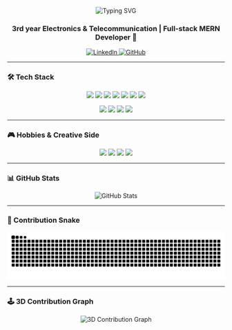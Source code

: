 <p align="center">
  <img src="https://readme-typing-svg.demolab.com?font=Fira+Code&size=28&pause=1000&color=00FFAA&width=600&lines=Hey+%F0%9F%91%8B,+I'm+EggPuff;I+build+a+lot+of+things,+break+a+lot+more,+and+sometimes+fix+them+too." alt="Typing SVG" />
</p>

<h3 align="center">3rd year Electronics & Telecommunication | Full-stack MERN Developer 🚀</h3>

<p align="center">
  <a href="https://www.linkedin.com/in/vydeh-nambiar-1a0a5228a/">
    <img alt="LinkedIn" src="https://img.shields.io/badge/LinkedIn-0077B5?style=for-the-badge&logo=linkedin&logoColor=white">
  </a>
  <a href="https://github.com/Vydeh07">
    <img alt="GitHub" src="https://img.shields.io/badge/GitHub-181717?style=for-the-badge&logo=github&logoColor=white">
  </a>
</p>

---

### 🛠️ Tech Stack

<p align="center">
  <img src="https://img.shields.io/badge/MongoDB-47A248?style=for-the-badge&logo=mongodb&logoColor=white" />
  <img src="https://img.shields.io/badge/Express-000000?style=for-the-badge&logo=express&logoColor=white" />
  <img src="https://img.shields.io/badge/React-61DAFB?style=for-the-badge&logo=react&logoColor=black" />
  <img src="https://img.shields.io/badge/Node.js-339933?style=for-the-badge&logo=nodedotjs&logoColor=white" />
  <img src="https://img.shields.io/badge/Next.js-000000?style=for-the-badge&logo=nextdotjs&logoColor=white" />
  <img src="https://img.shields.io/badge/TypeScript-3178C6?style=for-the-badge&logo=typescript&logoColor=white" />
  <img src="https://img.shields.io/badge/Prisma-0C344B?style=for-the-badge&logo=prisma&logoColor=white" />
</p>

<p align="center">
  <img src="https://img.shields.io/badge/Zod-000000?style=for-the-badge&logo=Zod&logoColor=white" />
  <img src="https://img.shields.io/badge/Serverless-FF3E00?style=for-the-badge&logo=serverless&logoColor=white" />
  <img src="https://img.shields.io/badge/Firebase-FFCA28?style=for-the-badge&logo=firebase&logoColor=black" />
  <img src="https://img.shields.io/badge/Strapi-000000?style=for-the-badge&logo=strapi&logoColor=white" />
</p>

---

### 🎮 Hobbies & Creative Side

<p align="center">
  <img src="https://img.shields.io/badge/Gaming-FF4500?style=for-the-badge&logo=steam&logoColor=white" />
  <img src="https://img.shields.io/badge/Football-006400?style=for-the-badge&logo=fifa&logoColor=white" />
  <img src="https://img.shields.io/badge/Music-1DB954?style=for-the-badge&logo=spotify&logoColor=white" />
  <img src="https://img.shields.io/badge/Sketching-FF69B4?style=for-the-badge&logo=figma&logoColor=white" />
</p>

---

### 📊 GitHub Stats

<p align="center">
  <img src="https://github-readme-stats.vercel.app/api?username=Vydeh07&show_icons=true&theme=dark&count_private=true" alt="GitHub Stats" />
</p>

---

### 🐍 Contribution Snake

<p align="center">
  <img src="https://raw.githubusercontent.com/Vydeh07/Vydeh07/output/github-contribution-grid-snake.svg" alt="Snake animation" />
</p>

---

### 🕹️ 3D Contribution Graph

<p align="center">
  <img src="https://raw.githubusercontent.com/Vydeh07/Vydeh07/output/github-profile-3d-contrib.svg" alt="3D Contribution Graph" />
</p>
